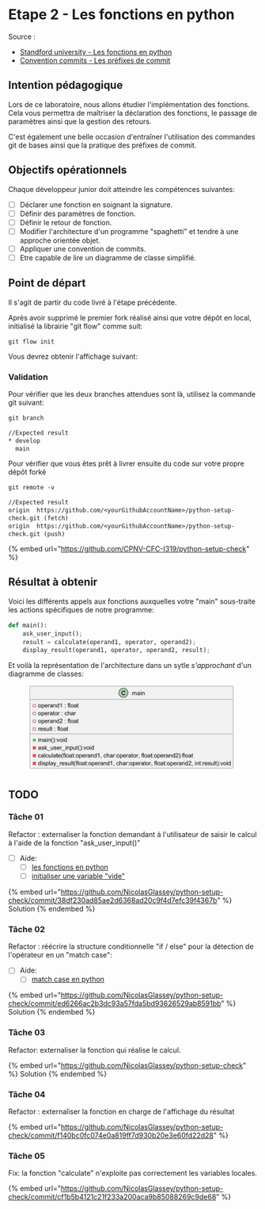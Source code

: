 # Etape 2 - Les fonctions en python

Source :&#x20;

* [Standford university - Les fonctions en python](https://cs.stanford.edu/people/nick/py/python-function.html)
* [Convention commits - Les préfixes de commit](https://www.conventionalcommits.org/en/v1.0.0/)

## Intention pédagogique

Lors de ce laboratoire, nous allons étudier l'implémentation des fonctions. Cela vous permettra de maîtriser la déclaration des fonctions, le passage de paramètres ainsi que la gestion des retours.

C'est également une belle occasion d'entraîner l'utilisation des commandes git de bases ainsi que la pratique des préfixes de commit.

## Objectifs opérationnels

Chaque développeur junior doit atteindre les compétences suivantes:

* [ ] Déclarer une fonction en soignant la signature.
* [ ] Définir des paramètres de fonction.
* [ ] Définir le retour de fonction.
* [ ] Modifier l'architecture d'un programme "spaghetti" et tendre à une approche orientée objet.
* [ ] Appliquer une convention de commits.
* [ ] Etre capable de lire un diagramme de classe simplifié.

## Point de départ

Il s'agit de partir du code livré à l'étape précédente.

Après avoir supprimé le premier fork réalisé ainsi que votre dépôt en local, initialisé la librairie "git flow" comme suit:

```
git flow init
```

Vous devrez obtenir l'affichage suivant:



### Validation

Pour vérifier que les deux branches attendues sont là, utilisez la commande git suivant:

```
git branch
```

```
//Expected result
* develop
  main
```

Pour vérifier que vous êtes prêt à livrer ensuite du code sur votre propre dépôt forké

```
git remote -v
```

```
//Expected result
origin  https://github.com/<yourGithubAccountName>/python-setup-check.git (fetch)
origin  https://github.com/<yourGithubAccountName>/python-setup-check.git (push)
```

{% embed url="https://github.com/CPNV-CFC-I319/python-setup-check" %}

## Résultat à obtenir

Voici les différents appels aux fonctions auxquelles votre "main" sous-traite les actions spécifiques de notre programme:

```python
def main():    
    ask_user_input();
    result = calculate(operand1, operator, operand2);
    display_result(operand1, operator, operand2, result);
```

Et voilà la représentation de l'architecture dans un sytle _s'approchant_ d'un diagramme de classes:

<figure><img src="../../.gitbook/assets/image (3).png" alt=""><figcaption></figcaption></figure>

## TODO

### Tâche 01

Refactor : externaliser la fonction demandant à l'utilisateur de saisir le calcul à l'aide de la fonction "ask\_user\_input()"

* [ ] Aide:&#x20;
  * [ ] [les fonctions en python](https://cs.stanford.edu/people/nick/py/python-function.html)
  * [ ] [initialiser une variable "vide"](https://realpython.com/null-in-python/#declaring-null-variables-in-python)

{% embed url="https://github.com/NicolasGlassey/python-setup-check/commit/38df230ad85ae2d6368ad20c9f4d7efc39f4367b" %}
Solution
{% endembed %}

### Tâche 02

Refactor : réécrire la structure conditionnelle "if / else" pour la détection de l'opérateur en un "match case":

* [ ] Aide:
  * [ ] [match case en python](https://www.geeksforgeeks.org/python-match-case-statement/)

{% embed url="https://github.com/NicolasGlassey/python-setup-check/commit/ed6266ac2b3dc93a57fda5bd93626529ab8591bb" %}
Solution
{% endembed %}

### Tâche 03

Refactor: externaliser la fonction qui réalise le calcul.

{% embed url="https://github.com/NicolasGlassey/python-setup-check" %}
Solution
{% endembed %}

### Tâche 04

Refactor : externaliser la fonction en charge de l'affichage du résultat

{% embed url="https://github.com/NicolasGlassey/python-setup-check/commit/f140bc0fc074e0a819ff7d930b20e3e60fd22d28" %}

### Tâche 05

Fix: la fonction "calculate" n'exploite pas correctement les variables locales.&#x20;

{% embed url="https://github.com/NicolasGlassey/python-setup-check/commit/cf1b5b4121c21f233a200aca9b85088269c9de68" %}
